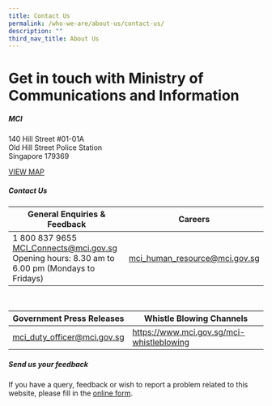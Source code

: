 ```yaml
---
title: Contact Us
permalink: /who-we-are/about-us/contact-us/
description: ""
third_nav_title: About Us
---
```

Get in touch with Ministry of Communications and Information
=========


##### **MCI**

140 Hill Street #01-01A         
Old Hill Street Police Station         
Singapore 179369

[VIEW MAP](https://maps.google.com/?q=140+Hill+Street+#01-01A+Old+Hill+Street+Police+Station+Singapore+179369)

##### **Contact Us**

| General Enquiries &amp; Feedback  | Careers |
| ------------- | ------------- |
| 1 800 837 9655 <br> [MCI\_Connects@mci.gov.sg](mailto:MCI_Connects@mci.gov.sg) <br> Opening hours: 8.30 am to 6.00 pm (Mondays to Fridays)  | mci_human_resource@mci.gov.sg  |

<br>

| Government Press Releases  | Whistle Blowing Channels |
| ------------- | ------------- |
| mci_duty_officer@mci.gov.sg  | https://www.mci.gov.sg/mci-whistleblowing  |

##### Send us your feedback

If you have a query, feedback or wish to report a problem related to this website, please fill in the&nbsp;[online form](https://form.gov.sg/5d6cbb7d2efdae001258109a).